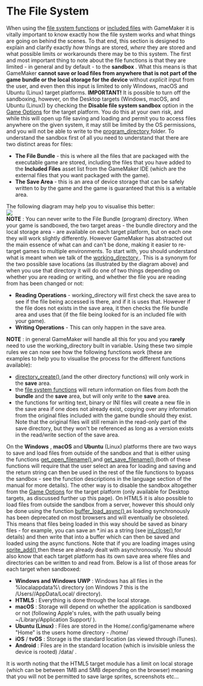 # The File System

When using the [file system
functions](../GameMaker_Language/GML_Reference/File_Handling/File_Handling)
or [included files](../Settings/Included_Files) with GameMaker it is
vitally important to know exactly how the file system works and what
things are going on behind the scenes. To that end, this section is
designed to explain and clarify exactly *how* things are stored, *where*
they are stored and what possible limits or workarounds there may be to
this system. The first and most important thing to note about the file
functions is that they are limited - in general and by default - to the
**sandbox** . What this means is that GameMaker **cannot save or load
files from anywhere that is not part of the game bundle or the local
storage for the device** without *explicit* input from the user, and
even then this input is limited to only Windows, macOS and Ubuntu
(Linux) target platforms. **IMPORTANT!** It is possible to turn off the
sandboxing, however, on the Desktop targets (Windows, macOS, and Ubuntu
(Linux)) by checking the **Disable file system sandbox** option in the
[Game Options](../Settings/Game_Options) for the target platform.
You do this at your own risk, and while this will open up file saving
and loading and permit you to access files anywhere on the given system,
it may still be limited by the OS permissions, and you will not be able
to write to the [ program_directory
](../GameMaker_Language/GML_Reference/File_Handling/File_Directories/program_directory)
folder. To understand the sandbox first of all you need to understand
that there are two distinct areas for files:

-   **The File Bundle** - this is where all the files that are packaged
    with the executable game are stored, including the files that you
    have added to the **Included Files** asset list from the GameMaker
    IDE (which are the external files that you want packaged with the
    game).
-   **The Save Area** - this is an area of device storage that can be
    safely written to by the game and the game is guaranteed that this
    is a writable area.

The following diagram may help you to visualise this better:  
![](https://gms.magecorn.com/Manual/assets/Images/Scripting_Reference/Additional_Information/Files_SaveAreas.png)  
**NOTE** : You can never write to the File Bundle (program) directory.
When your game is sandboxed, the two target areas - the bundle directory
and the local storage area - are available on each target platform, but
on each one they will work slightly differently. However GameMaker has
abstracted out the main essence of what can and can't be done, making it
easier to re-target games to multiple environments. To start with, you
should understand what is meant when we talk of the [ working_directory
](../GameMaker_Language/GML_Reference/File_Handling/File_Directories/working_directory)
. This is a synonym for the two possible save locations (as illustrated
by the diagram above) and when you use that directory it will do one of
two things depending on whether you are reading or writing, and whether
the file you are reading from has been changed or not:

-   **Reading Operations** - working_directory will first check the save
    area to see if the file being accessed is there, and if it is uses
    that. However if the file does not exists in the save area, it then
    checks the file bundle area and uses that (if the file being looked
    for is an included file with your game).
-   **Writing Operations** - This can only happen in the save area.

**NOTE** : in general GameMaker will handle all this for you and you
**rarely** need to use the working_directory built in variable. Using
these two simple rules we can now see how the following functions work
(these are examples to help you to visualise the process for the
different functions available):

-   [ directory_create()
    ](../GameMaker_Language/GML_Reference/File_Handling/File_Directories/directory_create)
    (and the other directory functions) will only work in the **save**
    area.
-   the [file system
    functions](../GameMaker_Language/GML_Reference/File_Handling/File_System/File_System)
    will return information on files from *both* the **bundle** and the
    **save** area, but will only *write* to the **save** area.
-   the functions for writing text, binary or INI files will create a
    new file in the save area if one does not already exist, copying
    over any information from the original files included with the game
    bundle should they exist. Note that the original files will still
    remain in the read-only part of the save directory, but they won't
    be referenced as long as a version exists in the read/write section
    of the save area.

On the **Windows** , **macOS** and **Ubuntu** (Linux) platforms there
are two ways to save and load files from outside of the sandbox and that
is either using the functions [ get_open_filename()
](../GameMaker_Language/GML_Reference/File_Handling/File_System/get_open_filename)
and [ get_save_filename()
](../GameMaker_Language/GML_Reference/File_Handling/File_System/get_save_filename)
(both of these functions will require that the user select an area for
loading and saving and the return string can then be used in the rest of
the file functions to bypass the sandbox - see the function descriptions
in the language section of the manual for more details). The other way
is to disable the sandbox altogether from the [Game
Options](../Settings/Game_Options) for the target platform (only
available for Desktop targets, as discussed further up this page). On
HTML5 it is also possible to load files from outside the sandbox from a
server, however this should only be done using the function [
buffer_load_async()
](../GameMaker_Language/GML_Reference/Buffers/buffer_load_async) as
loading synchronously has been deprecated on most browsers and will
eventually be obsoleted. This means that files being loaded in this way
should be saved as binary files - for example, you can save an \*.ini as
a string (see [ ini_close()
](../GameMaker_Language/GML_Reference/File_Handling/Ini_Files/Ini_Files)
for details) and then write that into a buffer which can then be saved
and loaded using the async functions. Note that if you are loading
images using [ sprite_add()
](../GameMaker_Language/GML_Reference/Asset_Management/Sprites/Sprite_Manipulation/sprite_add)
then these are already dealt with asynchronously. You should also know
that each target platform has its own save area where files and
directories can be written to and read from. Below is a list of those
areas for each target when sandboxed:

-   **Windows and Windows** **UWP** : Windows has all files in the
    %localappdata%\\ directory (on Windows 7 this is the
    /Users//AppData/Local/ directory).
-   **HTML5** : Everything is done through the local storage.
-   **macOS** : Storage will depend on whether the application is
    sandboxed or not (following Apple's rules, with the path usually
    being \~/Library/Application Support/ ).
-   **Ubuntu (Linux)** : Files are stored in the Home/.config/gamename
    where "Home" is the users home directory - /home/
-   **iOS** / **tvOS** : Storage is the standard location (as viewed
    through iTunes).
-   **Android** : Files are in the standard location (which is invisible
    unless the device is rooted) /data/ .

It is worth noting that the HTML5 target module has a limit on local
storage (which can be between 1MB and 5MB depending on the browser)
meaning that you will not be permitted to save large sprites,
screenshots etc...
